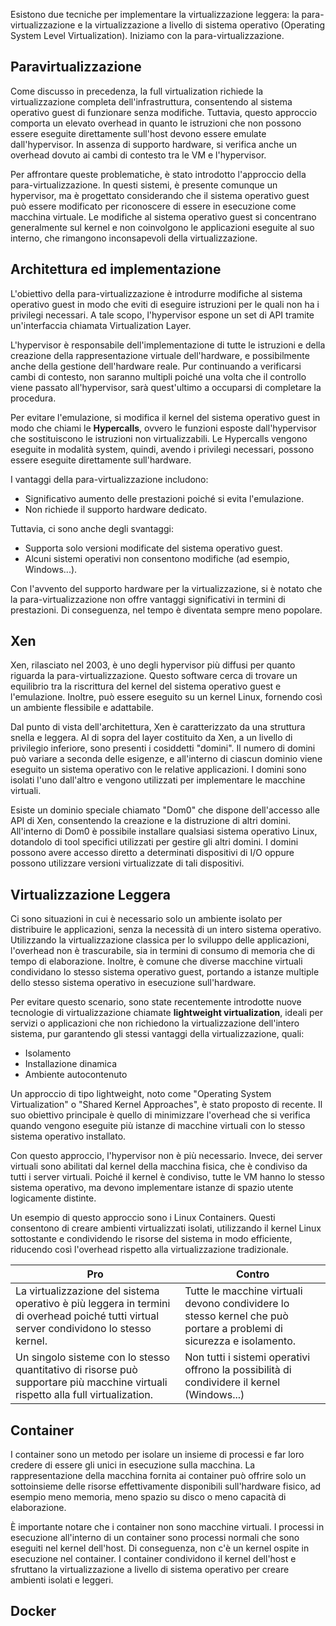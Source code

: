 
Esistono due tecniche per implementare la virtualizzazione leggera: la para-virtualizzazione e la virtualizzazione a livello di sistema operativo (Operating System Level Virtualization). Iniziamo con la para-virtualizzazione.
## Paravirtualizzazione

Come discusso in precedenza, la full virtualization richiede la virtualizzazione completa dell'infrastruttura, consentendo al sistema operativo guest di funzionare senza modifiche. 
Tuttavia, questo approccio comporta un elevato overhead in quanto le istruzioni che non possono essere eseguite direttamente sull'host devono essere emulate dall'hypervisor. In assenza di supporto hardware, si verifica anche un overhead dovuto ai cambi di contesto tra le VM e l'hypervisor.

Per affrontare queste problematiche, è stato introdotto l'approccio della para-virtualizzazione. In questi sistemi, è presente comunque un hypervisor, ma è progettato considerando che il sistema operativo guest può essere modificato per riconoscere di essere in esecuzione come macchina virtuale. 
Le modifiche al sistema operativo guest si concentrano generalmente sul kernel e non coinvolgono le applicazioni eseguite al suo interno, che rimangono inconsapevoli della virtualizzazione.
## Architettura ed implementazione

L'obiettivo della para-virtualizzazione è introdurre modifiche al sistema operativo guest in modo che eviti di eseguire istruzioni per le quali non ha i privilegi necessari. A tale scopo, l'hypervisor espone un set di API tramite un'interfaccia chiamata Virtualization Layer.

L'hypervisor è responsabile dell'implementazione di tutte le istruzioni e della creazione della rappresentazione virtuale dell'hardware, e possibilmente anche della gestione dell'hardware reale. Pur continuando a verificarsi cambi di contesto, non saranno multipli poiché una volta che il controllo viene passato all'hypervisor, sarà quest'ultimo a occuparsi di completare la procedura.

Per evitare l'emulazione, si modifica il kernel del sistema operativo guest in modo che chiami le **Hypercalls**, ovvero le funzioni esposte dall'hypervisor che sostituiscono le istruzioni non virtualizzabili. 
Le Hypercalls vengono eseguite in modalità system, quindi, avendo i privilegi necessari, possono essere eseguite direttamente sull'hardware.

I vantaggi della para-virtualizzazione includono:
- Significativo aumento delle prestazioni poiché si evita l'emulazione.
- Non richiede il supporto hardware dedicato.

Tuttavia, ci sono anche degli svantaggi:
- Supporta solo versioni modificate del sistema operativo guest.
- Alcuni sistemi operativi non consentono modifiche (ad esempio, Windows...).

Con l'avvento del supporto hardware per la virtualizzazione, si è notato che la para-virtualizzazione non offre vantaggi significativi in termini di prestazioni. Di conseguenza, nel tempo è diventata sempre meno popolare.

## Xen

Xen, rilasciato nel 2003, è uno degli hypervisor più diffusi per quanto riguarda la para-virtualizzazione. Questo software cerca di trovare un equilibrio tra la riscrittura del kernel del sistema operativo guest e l'emulazione. Inoltre, può essere eseguito su un kernel Linux, fornendo così un ambiente flessibile e adattabile.

Dal punto di vista dell'architettura, Xen è caratterizzato da una struttura snella e leggera. Al di sopra del layer costituito da Xen, a un livello di privilegio inferiore, sono presenti i cosiddetti "domini". 
Il numero di domini può variare a seconda delle esigenze, e all'interno di ciascun dominio viene eseguito un sistema operativo con le relative applicazioni. I domini sono isolati l'uno dall'altro e vengono utilizzati per implementare le macchine virtuali.

Esiste un dominio speciale chiamato "Dom0" che dispone dell'accesso alle API di Xen, consentendo la creazione e la distruzione di altri domini. All'interno di Dom0 è possibile installare qualsiasi sistema operativo Linux, dotandolo di tool specifici utilizzati per gestire gli altri domini. 
I domini possono avere accesso diretto a determinati dispositivi di I/O oppure possono utilizzare versioni virtualizzate di tali dispositivi.

## Virtualizzazione Leggera

Ci sono situazioni in cui è necessario solo un ambiente isolato per distribuire le applicazioni, senza la necessità di un intero sistema operativo. 
Utilizzando la virtualizzazione classica per lo sviluppo delle applicazioni, l'overhead non è trascurabile, sia in termini di consumo di memoria che di tempo di elaborazione. Inoltre, è comune che diverse macchine virtuali condividano lo stesso sistema operativo guest, portando a istanze multiple dello stesso sistema operativo in esecuzione sull'hardware.

Per evitare questo scenario, sono state recentemente introdotte nuove tecnologie di virtualizzazione chiamate **lightweight virtualization**, ideali per servizi o applicazioni che non richiedono la virtualizzazione dell'intero sistema, pur garantendo gli stessi vantaggi della virtualizzazione, quali:
- Isolamento
- Installazione dinamica
- Ambiente autocontenuto

Un approccio di tipo lightweight, noto come "Operating System Virtualization" o "Shared Kernel Approaches", è stato proposto di recente. 
Il suo obiettivo principale è quello di minimizzare l'overhead che si verifica quando vengono eseguite più istanze di macchine virtuali con lo stesso sistema operativo installato.

Con questo approccio, l'hypervisor non è più necessario. Invece, dei server virtuali sono abilitati dal kernel della macchina fisica, che è condiviso da tutti i server virtuali. Poiché il kernel è condiviso, tutte le VM hanno lo stesso sistema operativo, ma devono implementare istanze di spazio utente logicamente distinte.

Un esempio di questo approccio sono i Linux Containers. Questi consentono di creare ambienti virtualizzati isolati, utilizzando il kernel Linux sottostante e condividendo le risorse del sistema in modo efficiente, riducendo così l'overhead rispetto alla virtualizzazione tradizionale.

| Pro                                                                                                                                      | Contro                                                                                                               |
| ---------------------------------------------------------------------------------------------------------------------------------------- | -------------------------------------------------------------------------------------------------------------------- |
| La virtualizzazione del sistema operativo è più leggera in termini di overhead poiché tutti virtual server condividono lo stesso kernel. | Tutte le macchine virtuali devono condividere lo stesso kernel che può portare a problemi di sicurezza e isolamento. |
| Un singolo sisteme con lo stesso quantitativo di risorse può supportare più macchine virtuali rispetto alla full virtualization.         | Non tutti i sistemi operativi offrono la possibilità di condividere il kernel (Windows...)                           |

## Container

I container sono un metodo per isolare un insieme di processi e far loro credere di essere gli unici in esecuzione sulla macchina. 
La rappresentazione della macchina fornita ai container può offrire solo un sottoinsieme delle risorse effettivamente disponibili sull'hardware fisico, ad esempio meno memoria, meno spazio su disco o meno capacità di elaborazione.

È importante notare che i container non sono macchine virtuali. I processi in esecuzione all'interno di un container sono processi normali che sono eseguiti nel kernel dell'host. Di conseguenza, non c'è un kernel ospite in esecuzione nel container. I container condividono il kernel dell'host e sfruttano la virtualizzazione a livello di sistema operativo per creare ambienti isolati e leggeri.
## Docker


